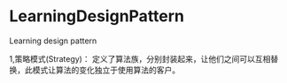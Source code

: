 # LearningDesignPattern
Learning design pattern

1,策略模式(Strategy)：
    定义了算法族，分别封装起来，让他们之间可以互相替换，此模式让算法的变化独立于使用算法的客户。